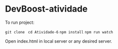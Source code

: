 # DevBoost-atividade

To run project:

`git clone `
`cd Atividade-6`
`npm install`
`npm run watch`

Open index.html in local server or any desired server.
